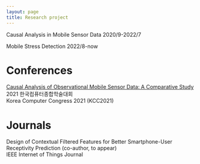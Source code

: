 ```yaml
---
layout: page
title: Research project
---
```


Causal Analysis in Mobile Sensor Data 2020/9-2022/7

Mobile Stress Detection 2022/8-now

# Conferences
[Causal Analysis of Observational Mobile Sensor Data: A Comparative Study](https://www.dbpia.co.kr/journal/articleDetail?nodeId=NODE10582857) \
2021 한국컴퓨터종합학술대회 \
Korea Computer Congress 2021 (KCC2021)

# Journals
Design of Contextual Filtered Features for Better Smartphone-User Receptivity Prediction (co-author, to appear) \
IEEE Internet of Things Journal

